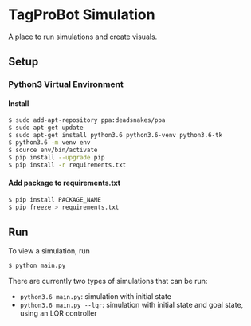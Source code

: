 # TagProBot Simulation

A place to run simulations and create visuals.

## Setup

### Python3 Virtual Environment

#### Install
```bash
$ sudo add-apt-repository ppa:deadsnakes/ppa
$ sudo apt-get update
$ sudo apt-get install python3.6 python3.6-venv python3.6-tk
$ python3.6 -m venv env
$ source env/bin/activate
$ pip install --upgrade pip
$ pip install -r requirements.txt
```

#### Add package to requirements.txt
```bash
$ pip install PACKAGE_NAME
$ pip freeze > requirements.txt
```

## Run

To view a simulation, run
```bash
$ python main.py
```

There are currently two types of simulations that can be run:
* `python3.6 main.py`: simulation with initial state
* `python3.6 main.py --lqr`: simulation with initial state and goal state, using an LQR controller
